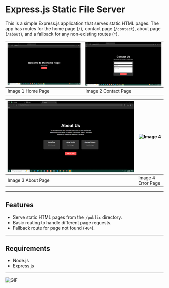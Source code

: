 # Express.js Static File Server

This is a simple Express.js application that serves static HTML pages. The app has routes for the home page (`/`), contact page (`/contact`), about page (`/about`), and a fallback for any non-existing routes (`*`).


| ![Image 1](ss01.png) | ![Image 2](ss02.png) |
| ------------------------------------------ | ------------------------------------------ |
| Image 1 Home Page                        | Image 2 Contact Page                        |

| ![Image 3](ss03.png) | ![Image 4](ss.04.png) |
| ------------------------------------------ | ------------------------------------------ |
| Image 3 About Page                        | Image 4 Error Page                        |


---

## Features
- Serve static HTML pages from the `/public` directory.
- Basic routing to handle different page requests.
- Fallback route for page not found (`404`).

---

## Requirements
- Node.js
- Express.js

---

![GIF](https://media4.giphy.com/media/Qxkf4LQ1xIbXpH8z0I/giphy.gif?cid=6c09b952xalhk7la9roq5sppkkwn7vxickwmz9k1mh98ptqy&ep=v1_gifs_search&rid=giphy.gif&ct=g)

